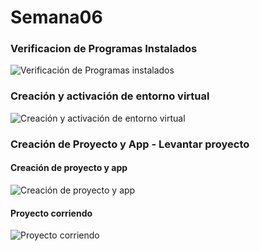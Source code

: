 # Semana06
### Verificacion de Programas Instalados
![Verificación de Programas instalados](https://github.com/user-attachments/assets/2e935bb2-3f3e-471f-b4c1-fc8c0fc247e1)
### Creación y activación de entorno virtual
![Creación y activación de entorno virtual](https://github.com/user-attachments/assets/d38d5462-4d0c-460b-a9fc-de3fb43c53c0)

### Creación de Proyecto y App - Levantar proyecto
#### Creación de proyecto y app
![Creación de proyecto y app](https://github.com/user-attachments/assets/4e322368-4c43-4fb7-bd15-f86a8fadddb1)
#### Proyecto corriendo
![Proyecto corriendo](https://github.com/user-attachments/assets/efabf67b-0ce0-4872-b0a5-602bf45da314)
